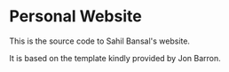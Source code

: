 # Personal Website
This is the source code to Sahil Bansal's website.

It is based on the template kindly provided by Jon Barron.